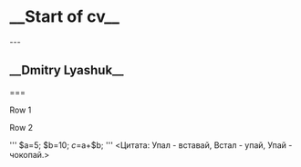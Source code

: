 <h1>__Start of cv__</h1>
---
<h2>__Dmitry Lyashuk__</h2>
===

Row 1

Row 2


'''
$a=5;
$b=10;
$c=$a+$b;
'''
<Цитата: Упал - вставай, Встал - упай, Упай - чокопай.>